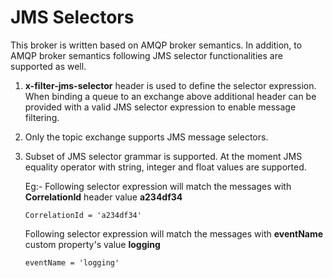 # JMS Selectors

This broker is written based on AMQP broker semantics. In addition, to AMQP broker semantics 
following JMS selector functionalities are supported as well.

1. __x-filter-jms-selector__ header is used to define the selector expression.
    When binding a queue to an exchange above additional header can be provided with a
    valid JMS selector expression to enable message filtering.  
2. Only the topic exchange supports JMS message selectors. 
3. Subset of JMS selector grammar is supported. At the moment JMS equality
   operator with string, integer and float values are supported.
   
   Eg:- Following selector expression will match the messages with **CorrelationId** header value **a234df34**
    
    ```iso92-sql
    CorrelationId = 'a234df34'
    ```
    
    Following selector expression will match the messages with **eventName** custom property's value **logging**
    ```iso92-sql
    eventName = 'logging'
    ```
    
 
